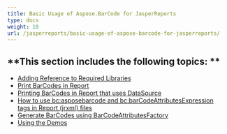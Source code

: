 ```yaml
---
title: Basic Usage of Aspose.BarCode for JasperReports
type: docs
weight: 10
url: /jasperreports/basic-usage-of-aspose-barcode-for-jasperreports/
---
```


**This section includes the following topics: 
**
----------------------------------------------
- [Adding Reference to Required Libraries](/barcode/jasperreports/adding-reference-to-required-libraries-html/)
- [Print BarCodes in Report](/barcode/jasperreports/print-barcodes-in-report-html/)
- [Printing BarCodes in Report that uses DataSource](/barcode/jasperreports/printing-barcodes-in-a-report-that-uses-a-data-source-html/)
- [How to use bc:asposebarcode and bc:barCodeAttributesExpression tags in Report (jrxml) files](/barcode/jasperreports/using-barcode-and-barcode-expression-tags-in-report-28jrxml-29-files-html/)
- [Generate BarCodes using BarCodeAttributesFactory](/barcode/jasperreports/generate-barcodes-using-barcodeattributesfactory-html/)
- [Using the Demos](/barcode/jasperreports/using-the-demos-html/)
